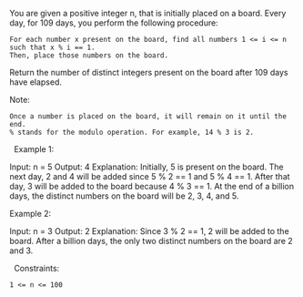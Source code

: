 You are given a positive integer n, that is initially placed on a board. Every day, for 109 days, you perform the following procedure:


	For each number x present on the board, find all numbers 1 <= i <= n such that x % i == 1.
	Then, place those numbers on the board.


Return the number of distinct integers present on the board after 109 days have elapsed.

Note:


	Once a number is placed on the board, it will remain on it until the end.
	% stands for the modulo operation. For example, 14 % 3 is 2.


 
Example 1:

Input: n = 5
Output: 4
Explanation: Initially, 5 is present on the board. 
The next day, 2 and 4 will be added since 5 % 2 == 1 and 5 % 4 == 1. 
After that day, 3 will be added to the board because 4 % 3 == 1. 
At the end of a billion days, the distinct numbers on the board will be 2, 3, 4, and 5. 


Example 2:

Input: n = 3
Output: 2
Explanation: 
Since 3 % 2 == 1, 2 will be added to the board. 
After a billion days, the only two distinct numbers on the board are 2 and 3. 


 
Constraints:


	1 <= n <= 100

